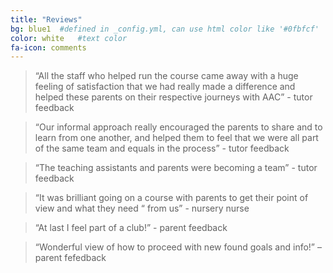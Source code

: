 ```yaml
---
title: "Reviews"
bg: blue1  #defined in _config.yml, can use html color like '#0fbfcf'
color: white   #text color
fa-icon: comments
---
```



> “All the staff who helped run the course came away with a huge feeling of satisfaction that we had really made a difference and helped these parents on their respective journeys with AAC” - tutor feedback

> “Our informal approach really encouraged the parents to share and to learn from one another, and helped them to feel that we were all part of the same team and equals in the process” - tutor feedback

> “The teaching assistants and parents were becoming a team” - tutor feedback

> “It was brilliant going on a course with parents to get their point of view and what they need “ from us” - nursery nurse

> “At last I feel part of a club!” - parent feedback

> “Wonderful view of how to proceed with new found goals and info!” – parent fefedback
